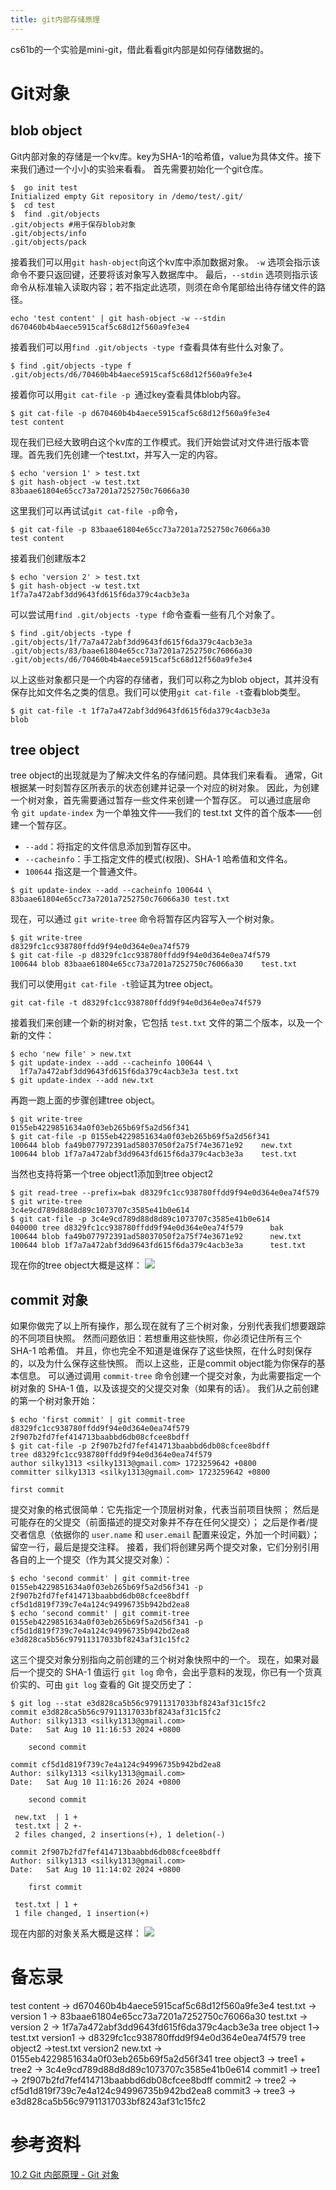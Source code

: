 ```yaml
---
title: git内部存储原理
---
```

cs61b的一个实验是mini-git，借此看看git内部是如何存储数据的。
# Git对象
## blob object
Git内部对象的存储是一个kv库。key为SHA-1的哈希值，value为具体文件。接下来我们通过一个小小的实验来看看。
首先需要初始化一个git仓库。
```console
$  go init test
Initialized empty Git repository in /demo/test/.git/
$  cd test
$  find .git/objects
.git/objects #用于保存blob对象
.git/objects/info
.git/objects/pack
```
接着我们可以用`git hash-object`向这个kv库中添加数据对象。 `-w` 选项会指示该命令不要只返回键，还要将该对象写入数据库中。 最后，`--stdin` 选项则指示该命令从标准输入读取内容；若不指定此选项，则须在命令尾部给出待存储文件的路径。
```console
echo 'test content' | git hash-object -w --stdin
d670460b4b4aece5915caf5c68d12f560a9fe3e4
```
接着我们可以用`find .git/objects -type f`查看具体有些什么对象了。
```console
$ find .git/objects -type f
.git/objects/d6/70460b4b4aece5915caf5c68d12f560a9fe3e4
```
接着你可以用`git cat-file -p `通过key查看具体blob内容。
```
$ git cat-file -p d670460b4b4aece5915caf5c68d12f560a9fe3e4
test content
```
现在我们已经大致明白这个kv库的工作模式。我们开始尝试对文件进行版本管理。首先我们先创建一个test.txt，并写入一定的内容。
```
$ echo 'version 1' > test.txt
$ git hash-object -w test.txt
83baae61804e65cc73a7201a7252750c76066a30
```
这里我们可以再试试`git cat-file -p`命令，
```
$ git cat-file -p 83baae61804e65cc73a7201a7252750c76066a30
test content
```

接着我们创建版本2
```
$ echo 'version 2' > test.txt
$ git hash-object -w test.txt
1f7a7a472abf3dd9643fd615f6da379c4acb3e3a
```

可以尝试用`find .git/objects -type f`命令查看一些有几个对象了。
```
$ find .git/objects -type f
.git/objects/1f/7a7a472abf3dd9643fd615f6da379c4acb3e3a
.git/objects/83/baae61804e65cc73a7201a7252750c76066a30
.git/objects/d6/70460b4b4aece5915caf5c68d12f560a9fe3e4
```
以上这些对象都只是一个内容的存储者，我们可以称之为blob object，其并没有保存比如文件名之类的信息。我们可以使用`git cat-file -t`查看blob类型。
```
$ git cat-file -t 1f7a7a472abf3dd9643fd615f6da379c4acb3e3a
blob
```
## tree object
tree object的出现就是为了解决文件名的存储问题。具体我们来看看。
通常，Git 根据某一时刻暂存区所表示的状态创建并记录一个对应的树对象。 因此，为创建一个树对象，首先需要通过暂存一些文件来创建一个暂存区。
可以通过底层命令 `git update-index` 为一个单独文件——我们的 test.txt 文件的首个版本——创建一个暂存区。
- `--add`：将指定的文件信息添加到暂存区中。
-  `--cacheinfo`：手工指定文件的模式(权限)、SHA-1 哈希值和文件名。
- `100644` 指这是一个普通文件。
```console
$ git update-index --add --cacheinfo 100644 \
83baae61804e65cc73a7201a7252750c76066a30 test.txt
```
现在，可以通过 `git write-tree` 命令将暂存区内容写入一个树对象。
```console
$ git write-tree
d8329fc1cc938780ffdd9f94e0d364e0ea74f579
$ git cat-file -p d8329fc1cc938780ffdd9f94e0d364e0ea74f579
100644 blob 83baae61804e65cc73a7201a7252750c76066a30    test.txt
```
我们可以使用`git cat-file -t`验证其为tree object。
```console
git cat-file -t d8329fc1cc938780ffdd9f94e0d364e0ea74f579
```
接着我们来创建一个新的树对象，它包括 `test.txt` 文件的第二个版本，以及一个新的文件：
```console
$ echo 'new file' > new.txt
$ git update-index --add --cacheinfo 100644 \
  1f7a7a472abf3dd9643fd615f6da379c4acb3e3a test.txt
$ git update-index --add new.txt
```
再跑一跑上面的步骤创建tree object。
```console
$ git write-tree
0155eb4229851634a0f03eb265b69f5a2d56f341
$ git cat-file -p 0155eb4229851634a0f03eb265b69f5a2d56f341
100644 blob fa49b077972391ad58037050f2a75f74e3671e92    new.txt
100644 blob 1f7a7a472abf3dd9643fd615f6da379c4acb3e3a    test.txt
```
当然也支持将第一个tree object1添加到tree object2
```console
$ git read-tree --prefix=bak d8329fc1cc938780ffdd9f94e0d364e0ea74f579
$ git write-tree
3c4e9cd789d88d8d89c1073707c3585e41b0e614
$ git cat-file -p 3c4e9cd789d88d8d89c1073707c3585e41b0e614
040000 tree d8329fc1cc938780ffdd9f94e0d364e0ea74f579      bak
100644 blob fa49b077972391ad58037050f2a75f74e3671e92      new.txt
100644 blob 1f7a7a472abf3dd9643fd615f6da379c4acb3e3a      test.txt
```
现在你的tree object大概是这样：
![](images/git暂存区.png)
## commit 对象
如果你做完了以上所有操作，那么现在就有了三个树对象，分别代表我们想要跟踪的不同项目快照。 然而问题依旧：若想重用这些快照，你必须记住所有三个 SHA-1 哈希值。 并且，你也完全不知道是谁保存了这些快照，在什么时刻保存的，以及为什么保存这些快照。 而以上这些，正是commit object能为你保存的基本信息。
可以通过调用 `commit-tree` 命令创建一个提交对象，为此需要指定一个树对象的 SHA-1 值，以及该提交的父提交对象（如果有的话）。 我们从之前创建的第一个树对象开始：
```
$ echo 'first commit' | git commit-tree d8329fc1cc938780ffdd9f94e0d364e0ea74f579
2f907b2fd7fef414713baabbd6db08cfcee8bdff
$ git cat-file -p 2f907b2fd7fef414713baabbd6db08cfcee8bdff
tree d8329fc1cc938780ffdd9f94e0d364e0ea74f579
author silky1313 <silky1313@gmail.com> 1723259642 +0800
committer silky1313 <silky1313@gmail.com> 1723259642 +0800

first commit

```

提交对象的格式很简单：它先指定一个顶层树对象，代表当前项目快照； 然后是可能存在的父提交（前面描述的提交对象并不存在任何父提交）； 之后是作者/提交者信息（依据你的 `user.name` 和 `user.email` 配置来设定，外加一个时间戳）； 留空一行，最后是提交注释。
接着，我们将创建另两个提交对象，它们分别引用各自的上一个提交（作为其父提交对象）：
```
$ echo 'second commit' | git commit-tree  0155eb4229851634a0f03eb265b69f5a2d56f341 -p 2f907b2fd7fef414713baabbd6db08cfcee8bdff
cf5d1d819f739c7e4a124c94996735b942bd2ea8
$ echo 'second commit' | git commit-tree  0155eb4229851634a0f03eb265b69f5a2d56f341 -p cf5d1d819f739c7e4a124c94996735b942bd2ea8
e3d828ca5b56c97911317033bf8243af31c15fc2
```
这三个提交对象分别指向之前创建的三个树对象快照中的一个。 现在，如果对最后一个提交的 SHA-1 值运行 `git log` 命令，会出乎意料的发现，你已有一个货真价实的、可由 `git log` 查看的 Git 提交历史了：
```console
$ git log --stat e3d828ca5b56c97911317033bf8243af31c15fc2
commit e3d828ca5b56c97911317033bf8243af31c15fc2
Author: silky1313 <silky1313@gmail.com>
Date:   Sat Aug 10 11:16:53 2024 +0800

    second commit

commit cf5d1d819f739c7e4a124c94996735b942bd2ea8
Author: silky1313 <silky1313@gmail.com>
Date:   Sat Aug 10 11:16:26 2024 +0800

    second commit

 new.txt  | 1 +
 test.txt | 2 +-
 2 files changed, 2 insertions(+), 1 deletion(-)

commit 2f907b2fd7fef414713baabbd6db08cfcee8bdff
Author: silky1313 <silky1313@gmail.com>
Date:   Sat Aug 10 11:14:02 2024 +0800

    first commit

 test.txt | 1 +
 1 file changed, 1 insertion(+)
```
现在内部的对象关系大概是这样：
![](images/git内部关系图.png)

# 备忘录
test content -> d670460b4b4aece5915caf5c68d12f560a9fe3e4
test.txt -> version 1 -> 83baae61804e65cc73a7201a7252750c76066a30
test.txt -> version 2 -> 1f7a7a472abf3dd9643fd615f6da379c4acb3e3a
tree object 1-> test.txt version1  -> d8329fc1cc938780ffdd9f94e0d364e0ea74f579
tree object2 ->test.txt version2 new.txt -> 0155eb4229851634a0f03eb265b69f5a2d56f341
tree object3 -> tree1 + tree2 -> 3c4e9cd789d88d8d89c1073707c3585e41b0e614
commit1 -> tree1 -> 2f907b2fd7fef414713baabbd6db08cfcee8bdff
commit2 -> tree2 -> cf5d1d819f739c7e4a124c94996735b942bd2ea8
commit3 -> tree3 -> e3d828ca5b56c97911317033bf8243af31c15fc2

# 参考资料
[10.2 Git 内部原理 - Git 对象](https://git-scm.com/book/zh/v2/Git-%E5%86%85%E9%83%A8%E5%8E%9F%E7%90%86-Git-%E5%AF%B9%E8%B1%A1)

